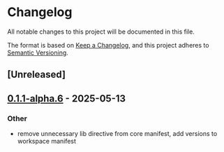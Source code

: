 # Changelog

All notable changes to this project will be documented in this file.

The format is based on [Keep a Changelog](https://keepachangelog.com/en/1.0.0/),
and this project adheres to [Semantic Versioning](https://semver.org/spec/v2.0.0.html).

## [Unreleased]

## [0.1.1-alpha.6](https://github.com/flashbots/contender/releases/tag/contender_cli-v0.1.1-alpha.6) - 2025-05-13

### Other

- remove unnecessary lib directive from core manifest, add versions to workspace manifest
